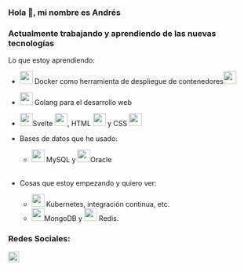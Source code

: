 ### Hola 👋, mi nombre es Andrés

### Actualmente trabajando y aprendiendo de las nuevas tecnologías

Lo que estoy aprendiendo:
 - <img width="26px" src="https://www.docker.com/sites/default/files/d8/styles/role_icon/public/2019-07/Moby-logo.png?itok=sYH_JEaJ"> Docker como herramienta de despliegue de contenedores<img width="26px" src="https://cdn0.iconfinder.com/data/icons/business-e-commerce-logistics-import-export/500/containerstack-512.png">
 - <img width="26px" src="https://avatars1.githubusercontent.com/u/4314092?s=200&v=4"> Golang para el desarrollo web
 - <img width="26px" src="https://avatars2.githubusercontent.com/u/23617963?s=200&v=4">Svelte <img width="26px" src="https://f1.pngfuel.com/png/951/574/485/react-logo-javascript-redux-vuejs-angular-angularjs-expressjs-front-and-back-ends-png-clip-art-thumbnail.png">, HTML <img width="26px" src="https://e7.pngegg.com/pngimages/185/866/png-clipart-html-logo-html-web-design-scalable-graphics-world-wide-web-markup-language-html5-icon-hd-miscellaneous-angle-thumbnail.png"> y CSS <img width="26px" src="https://cdn4.iconfinder.com/data/icons/iconsimple-programming/512/css-512.png">
 - Bases de datos que he usado:
    - <img width="26px" src="https://w7.pngwing.com/pngs/747/798/png-transparent-mysql-logo-mysql-database-web-development-computer-software-dolphin-marine-mammal-animals-text-thumbnail.png"> MySQL y <img width="26px" src="https://listimg.pinclipart.com/picdir/s/147-1471763_free-download-png-and-vector-oracle-database-icon.png">Oracle 

    <br />
- Cosas que estoy empezando y quiero ver:
    - <img width="26px" src="https://cdn2.iconfinder.com/data/icons/mixd/512/16_kubernetes-512.png"> Kubernetes, integración continua, etc.
    - <img width="26px" src="https://cdn.iconscout.com/icon/free/png-512/mongodb-5-1175140.png">MongoDB y <img width="26px" src="https://cdn.iconscout.com/icon/free/png-512/redis-3-1175053.png"> Redis.
### Redes Sociales:

[<img align="left" alt="codeSTACKr | LinkedIn" width="22px" src="https://cdn.jsdelivr.net/npm/simple-icons@v3/icons/linkedin.svg" />][linkedin]

<br />


<br />

[linkedin]:https://www.linkedin.com/in/andres-carmona-lozano-412965137/
